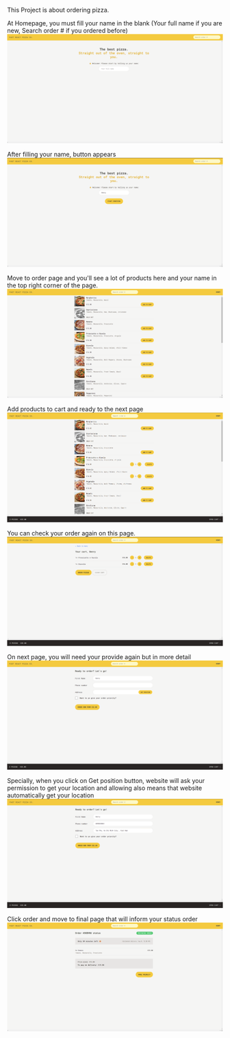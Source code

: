 This Project is about ordering pizza.

At Homepage, you must fill your name in the blank (Your full name if you are new, Search order # if you ordered before)
![Home](/public/home.png)

After filling your name, button appears
![FillNameInBlank](/public/fillInBlank.png)

Move to order page and you'll see a lot of products here and your name in the top right corner of the page.
![orderPage](/public/orderPage.png)

Add products to cart and ready to the next page
![openCart](/public/readyToCheckout.png)

You can check your order again on this page.
![checkOrder](/public/checkOrder.png)

On next page, you will need your provide again but in more detail
![detailInformation](/public/detailInformation.png)

Specially, when you click on Get position button, website will ask your permission to get your location and allowing also means that website automatically get your location
![location](/public/location.png)

Click order and move to final page that will inform your status order
![status](/public/status.png)
